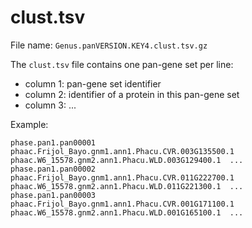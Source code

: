 # clust.tsv

File name: `Genus.panVERSION.KEY4.clust.tsv.gz`

The `clust.tsv` file contains one pan-gene set per line:
- column 1: pan-gene set identifier
- column 2: identifier of a protein in this pan-gene set
- column 3: ...

Example:
```
phase.pan1.pan00001	 phaac.Frijol_Bayo.gnm1.ann1.Phacu.CVR.003G135500.1	 phaac.W6_15578.gnm2.ann1.Phacu.WLD.003G129400.1  ...
phase.pan1.pan00002	 phaac.Frijol_Bayo.gnm1.ann1.Phacu.CVR.011G222700.1	 phaac.W6_15578.gnm2.ann1.Phacu.WLD.011G221300.1  ...
phase.pan1.pan00003	 phaac.Frijol_Bayo.gnm1.ann1.Phacu.CVR.001G171100.1	 phaac.W6_15578.gnm2.ann1.Phacu.WLD.001G165100.1  ...
```

